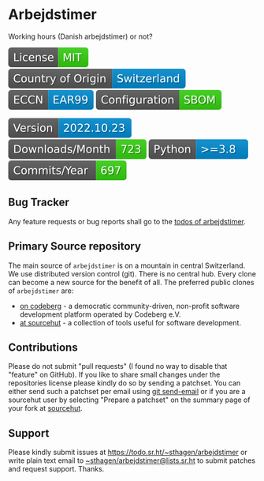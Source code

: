 # Arbejdstimer

Working hours (Danish arbejdstimer) or not?

[![license](badges/license-spdx-mit.svg)](https://git.sr.ht/~sthagen/arbejdstimer/tree/default/item/LICENSE)
[![Country of Origin](badges/country-of-origin-name-switzerland-neutral.svg)](https://git.sr.ht/~sthagen/arbejdstimer/tree/default/item/COUNTRY-OF-ORIGIN)
[![Export Classification Control Number (ECCN)](badges/export-control-classification-number_eccn-ear99-neutral.svg)](https://git.sr.ht/~sthagen/arbejdstimer/tree/default/item/EXPORT-CONTROL-CLASSIFICATION-NUMBER)
[![Configuration](badges/configuration-sbom.svg)](third-party/index.html)

[![Version](badges/latest-release.svg)](https://pypi.python.org/pypi/arbejdstimer/)
[![Downloads](badges/downloads-per-month.svg)](https://pepy.tech/project/arbejdstimer)
[![Python](badges/python-versions.svg)](https://pypi.python.org/pypi/arbejdstimer/)
[![Maintenance Status](badges/commits-per-year.svg)](https://git.sr.ht/~sthagen/arbejdstimer/log)

## Bug Tracker

Any feature requests or bug reports shall go to the [todos of arbejdstimer](https://todo.sr.ht/~sthagen/arbejdstimer).

## Primary Source repository

The main source of `arbejdstimer` is on a mountain in central Switzerland.
We use distributed version control (git).
There is no central hub.
Every clone can become a new source for the benefit of all.
The preferred public clones of `arbejdstimer` are:

* [on codeberg](https://codeberg.org/sthagen/arbejdstimer) - a democratic community-driven, non-profit software development platform operated by Codeberg e.V.
* [at sourcehut](https://git.sr.ht/~sthagen/arbejdstimer) - a collection of tools useful for software development.

## Contributions

Please do not submit "pull requests" (I found no way to disable that "feature" on GitHub).
If you like to share small changes under the repositories license please kindly do so by sending a patchset.
You can either send such a patchset per email using [git send-email](https://git-send-email.io) or 
if you are a sourcehut user by selecting "Prepare a patchset" on the summary page of your fork at [sourcehut](https://git.sr.ht/).

## Support

Please kindly submit issues at <https://todo.sr.ht/~sthagen/arbejdstimer> or write plain text email to <~sthagen/arbejdstimer@lists.sr.ht> to submit patches and request support. Thanks.
